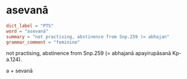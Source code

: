# asevanā

``` toml
dict_label = "PTS"
word = "asevanā"
summary = "not practising, abstinence from Snp.259 (= abhajan"
grammar_comment = "feminine"
```

not practising, abstinence from Snp.259 (= abhajanā apayirupāsanā Kp\-a.124).

a \+ sevanā

